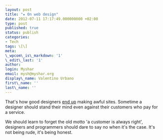 ```yaml
---
layout: post
title: "★ On web design"
date: 2012-07-11 17:17:49.000000000 +02:00
type: post
published: true
status: publish
categories:
- Tech
tags: \[\]
meta:
\_wpcom\_is\_markdown: '1'
\_edit\_last: '1'
author:
login: Myshar
email: mysh@myshar.org
display\_name: Valentino Urbano
first\_name: ''
last\_name: ''
---
```


That's how good designers [end up][0] making awful sites. Sometime a designer should stand their mind even against their customers who pay for a service.

We should learn to forget the old motto 'a customer is always right', designers and programmers should dare to say no when it's the case. It's not being rude, it's being honest.


[0]: http://theoatmeal.com/comics/design_hell